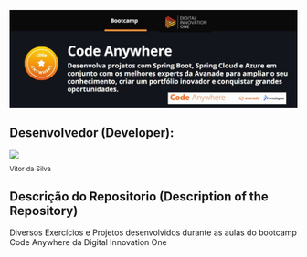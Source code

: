 <p align="center">
  <img src="https://github.com/vitordasilvadev/dio/blob/master/bootcamp-code-anywhere/capa.jpg">
</p>


## Desenvolvedor (Developer):

[<img src="https://avatars.githubusercontent.com/u/82538473?v=4" width=115><br><sub>Vitor da Silva</sub>](https://github.com/vitordasilvadev)

## Descrição do Repositorio (Description of the Repository)

Diversos Exercícios e Projetos desenvolvidos durante as aulas do bootcamp Code Anywhere da Digital Innovation One


